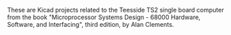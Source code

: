These are Kicad projects related to the Teesside TS2 single board
computer from the book "Microprocessor Systems Design - 68000
Hardware, Software, and Interfacing", third edition, by Alan Clements.
